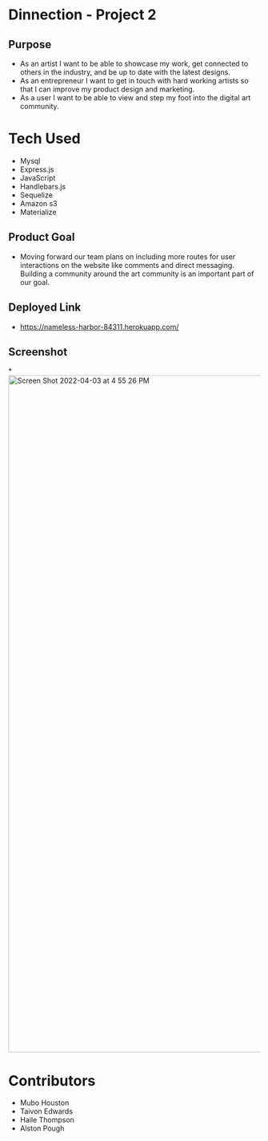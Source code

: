 # Dinnection - Project 2

## Purpose 
* As an artist I want to be able to showcase my work, get connected to others in the industry, and be up to date with the latest designs. 
* As an entrepreneur I want to get in touch with hard working  artists so that I can improve my product design and marketing.
* As a user I want to be able to view and step my foot into the digital art community.

# Tech Used
* Mysql
* Express.js
* JavaScript
* Handlebars.js
* Sequelize
* Amazon s3
* Materialize 

## Product Goal
* Moving forward our team plans on including more routes for user interactions on the website like comments and direct messaging. Building a community around the art community is an important part of our goal.

## Deployed Link 
* https://nameless-harbor-84311.herokuapp.com/

## Screenshot 
*<img width="1350" alt="Screen Shot 2022-04-03 at 4 55 26 PM" src="https://user-images.githubusercontent.com/92614793/161448352-0734613d-c1c2-45d6-9b3e-c267f469ec31.png">


# Contributors
* Mubo Houston
* Taivon Edwards
* Haile Thompson
* Alston Pough
